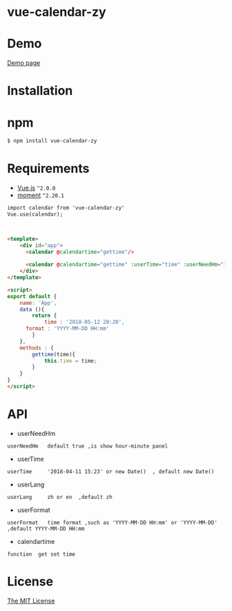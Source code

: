 # vue-calendar-zy


# Demo

[Demo page](https://jiuyekafei.github.io/vue-calendar/dist/index.html) 



# Installation
# npm

```html
$ npm install vue-calendar-zy
```


# Requirements

- [Vue.js](https://github.com/vuejs/vue) `^2.0.0`
- [moment](https://github.com/moment/moment) `^2.20.1`

```html
import calendar from 'vue-calendar-zy'
Vue.use(calendar);



<template>
	<div id="app">
      <calendar @calendartime="gettime"/>
    
      <calendar @calendartime="gettime" :userTime="time" :userNeedHm="1" :userFormat="format" userLang="zh"/>
	</div>
</template>

<script>
export default {
	name: 'App',
	data (){
		return {
			time : '2018-05-12 20:20',
      format : 'YYYY-MM-DD HH:mm'
		}
	},
	methods : {
		gettime(time){
			this.time = time;
		}
	}
}
</script>
```


# API  
* userNeedHm  
```
userNeedHm   default true ,is show hour-minute panel
```
* userTime  
```
userTime     '2018-04-11 15:23' or new Date()  , default new Date()   
```
* userLang 
```
userLang     zh or en  ,default zh
```
* userFormat
```
userFormat   time format ,such as 'YYYY-MM-DD HH:mm' or 'YYYY-MM-DD' ,default YYYY-MM-DD HH:mm
```
* calendartime
```
function  get set time
```

# License

[The MIT License](http://opensource.org/licenses/MIT)
